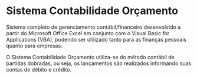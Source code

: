 # Sistema Contabilidade Orçamento

Sistema completo de gerenciamento contábil/financeiro desenvolvido a partir do Microsoft Office Excel em conjunto com o Visual Basic for Applications (VBA), podendo ser utilizado tanto para as finanças pessoais quanto para empresas.

O Sistema Contabilidade Orçamento utiliza-se do método contábil de partidas dobradas, ou seja, os lançamentos são realizados informando suas contas de débito e crédito.
